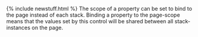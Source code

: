 {% include newstuff.html %}
The scope of a property can be set to bind to the page instead of each stack.  Binding a property to the page-scope means that the values set by this control will be shared between all stack-instances on the page.